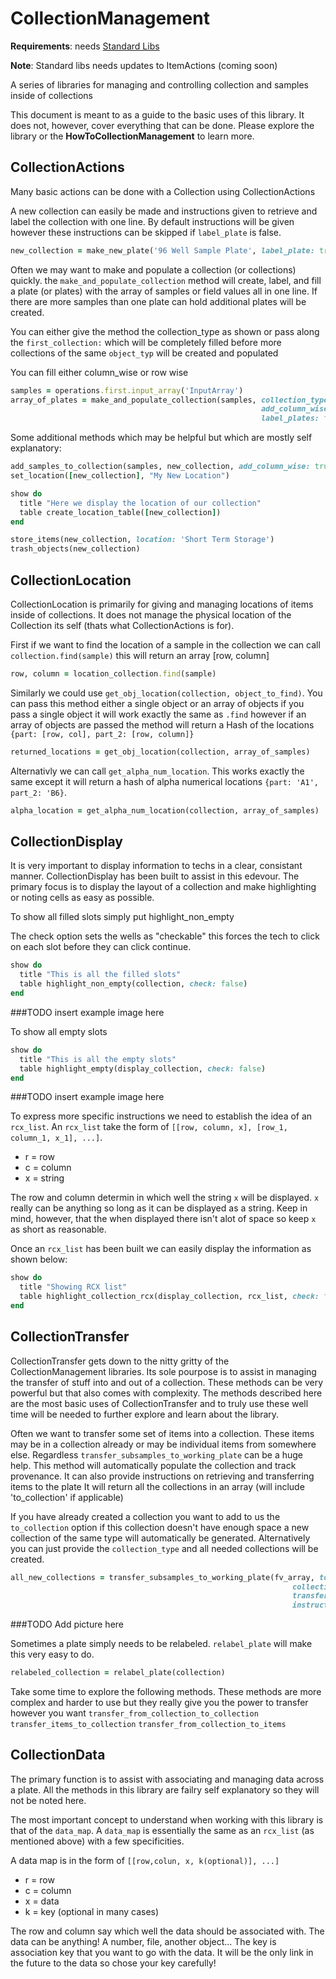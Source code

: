 # CollectionManagement

<b>Requirements</b>:
needs [Standard Libs](https://github.com/klavinslab/standard-libraries)

<b>Note</b>: Standard libs needs updates to ItemActions (coming soon)

A series of libraries for managing and controlling collection and samples inside of collections

This document is meant to as a guide to the basic uses of this library.  It does not, however, cover everything that can be done.  Please explore the library or the <b>HowToCollectionManagement</b> to learn more.

## CollectionActions

Many basic actions can be done with a Collection using CollectionActions

A new collection can easily be made and instructions given to retrieve and label the collection with one line.  By default instructions will be given however these instructions can be skipped if ```label_plate``` is false.
```Ruby
new_collection = make_new_plate('96 Well Sample Plate', label_plate: true)
```


Often we may want to make and populate a collection (or collections) quickly.
the ```make_and_populate_collection```  method will create, label,
and fill a plate (or plates) with the array of samples or field values all in one line.
If there are more samples than one plate can hold additional plates will be created.

You can either give the method the collection_type as shown or 
pass along the ```first_collection:``` which will be completely filled
before more collections of the same ```object_typ``` will be created and populated

You can fill either column_wise or row wise
```Ruby
samples = operations.first.input_array('InputArray')
array_of_plates = make_and_populate_collection(samples, collection_type: '96 Well Sample Plate', 
                                                        add_column_wise: true,
                                                        label_plates: false)
```
Some additional methods which may be helpful but which are mostly self explanatory:
```Ruby
add_samples_to_collection(samples, new_collection, add_column_wise: true)
set_location([new_collection], "My New Location")

show do
  title "Here we display the location of our collection"
  table create_location_table([new_collection])
end

store_items(new_collection, location: 'Short Term Storage')
trash_objects(new_collection)
```
## CollectionLocation
CollectionLocation is primarily for giving and managing locations of items inside of collections.  It does not manage the physical location of the Collection its self (thats what CollectionActions is for).

First if we want to find the location of a sample in the collection we can call ```collection.find(sample)``` this will return an array [row, column]
```Ruby
row, column = location_collection.find(sample)
```

Similarly we could use ```get_obj_location(collection, object_to_find)```.  You can pass this method either a single object or an array of objects if you pass a single object it will work exactly the same as ```.find``` however if an array of objects are passed the method will return a Hash of the locations ```{part: [row, col], part_2: [row, column]}```
```Ruby
returned_locations = get_obj_location(collection, array_of_samples)
```

Alternativly we can call ```get_alpha_num_location```.  This works exactly the same except it will return a hash of alpha numerical locations ```{part: 'A1', part_2: 'B6}```.
```Ruby
alpha_location = get_alpha_num_location(collection, array_of_samples)
```

## CollectionDisplay
It is very important to display information to techs in a clear, consistant manner.  CollectionDisplay has been built to assist in this edevour.  The primary focus is to display the layout of a collection and make highlighting or noting cells as easy as possible.

To show all filled slots simply put highlight_non_empty

The check option sets the wells as "checkable" this forces the tech to click on each slot before they can click continue.
```Ruby
show do 
  title "This is all the filled slots"
  table highlight_non_empty(collection, check: false)
end
```

###TODO insert example image here

To show all empty slots
```Ruby
show do
  title "This is all the empty slots"
  table highlight_empty(display_collection, check: false)
end
```
###TODO insert example image here


To express more specific instructions we need to establish the idea of an ```rcx_list```.
An ```rcx_list``` take the form of ```[[row, column, x], [row_1, column_1, x_1], ...]```.
- r = row
- c = column
- x = string

The row and column determin in which well the string ```x``` will be displayed.  ```x``` really can be anything so long as it can be displayed as a string.  Keep in mind, however, that the when displayed there isn't alot of space so keep ```x``` as short as reasonable.

Once an `rcx_list` has been built we can easily display the information as shown below:
```Ruby
show do 
  title "Showing RCX list"
  table highlight_collection_rcx(display_collection, rcx_list, check: false)
end
```


## CollectionTransfer
CollectionTransfer gets down to the nitty gritty of the CollectionManagement libraries.   Its sole pourpose is to assist in managing the transfer of stuff into and out of a collection.  These methods can be very powerful but that also comes with complexity.  The methods described here are the most basic uses of CollectionTransfer and to truly use these well time will be needed to further explore and learn about the library.

Often we want to transfer some set of items into a collection.  These items may be in a collection already or may be individual items from somewhere else.  Regardless ```transfer_subsamples_to_working_plate``` can be a huge help.
This method will automatically populate the collection and track provenance. It can also provide instructions on retrieving and transferring items to the plate
It will return all the collections in an array (will include 'to_collection' if applicable)

If you have already created a collection you want to add to us the ```to_collection``` option if this collection doesn't have enough space a new collection of the same type will automatically be generated.  Alternatively you can just provide the ```collection_type``` and all needed collections will be created.
```Ruby
all_new_collections = transfer_subsamples_to_working_plate(fv_array, to_collection: nil,
                                                               collection_type: "96 Well Sample Plate",
                                                               transfer_vol: '13 ul',
                                                               instructions: true)
```
###TODO Add picture here

Sometimes a plate simply needs to be relabeled.
```relabel_plate``` will make this very easy to do.
```Ruby
relabeled_collection = relabel_plate(collection)
```


Take some time to explore the following methods.  These methods are more complex and harder to use but they really give you the power to transfer however you want
```transfer_from_collection_to_collection```
```transfer_items_to_collection```
```transfer_from_collection_to_items```

## CollectionData
The primary function is to assist with associating and managing data across a plate.  All the methods in this library are failry self explanatory so they will not be noted here.

The most important concept to understand when working with this library is that of the 
```data_map```.  A ```data_map``` is essentially the same as an ```rcx_list``` (as mentioned above) with a few specificities.

A data map is in the form of ```[[row,colun, x, k(optional)], ...]```
- r = row
- c = column
- x = data
- k = key (optional in many cases)

The row and column say which well the data should be associated with.
The data can be anything! A number, file, another object...
The key is association key that you want to go with the data.  It will be the only link in the future to the data so chose your key carefully!
